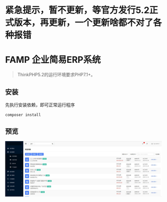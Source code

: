 # 紧急提示，暂不更新，等官方发行5.2正式版本，再更新，一个更新啥都不对了各种报错

FAMP 企业简易ERP系统
===============

> ThinkPHP5.2的运行环境要求PHP7.1+。


## 安装
先执行安装依赖，即可正常运行程序
~~~
composer install
~~~

## 预览  
![Alt text](/view.jpg)


